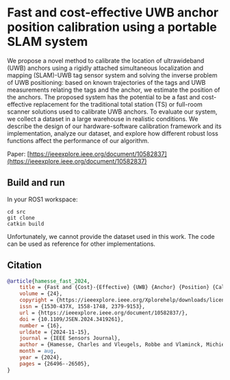 # Fast and cost-effective UWB anchor position calibration using a portable SLAM system 

We propose a novel method to calibrate the location of ultrawideband (UWB) anchors using a rigidly attached simultaneous localization and mapping (SLAM)-UWB tag sensor system and solving the inverse problem of UWB positioning: based on known trajectories of the tags and UWB measurements relating the tags and the anchor, we estimate the position of the anchors. The proposed system has the potential to be a fast and cost-effective replacement for the traditional total station (TS) or full-room scanner solutions used to calibrate UWB anchors. To evaluate our system, we collect a dataset in a large warehouse in realistic conditions. We describe the design of our hardware-software calibration framework and its implementation, analyze our dataset, and explore how different robust loss functions affect the performance of our algorithm. 

Paper: [https://ieeexplore.ieee.org/document/10582837](https://ieeexplore.ieee.org/document/10582837)

## Build and run

In your ROS1 workspace:
```
cd src
git clone 
catkin build
```

Unfortunately, we cannot provide the dataset used in this work. The code can be used as reference for other implementations.



## Citation

```bibtex
@article{hamesse_fast_2024,
	title = {Fast and {Cost}-{Effective} {UWB} {Anchor} {Position} {Calibration} {Using} a {Portable} {SLAM} {System}},
	volume = {24},
	copyright = {https://ieeexplore.ieee.org/Xplorehelp/downloads/license-information/IEEE.html},
	issn = {1530-437X, 1558-1748, 2379-9153},
	url = {https://ieeexplore.ieee.org/document/10582837/},
	doi = {10.1109/JSEN.2024.3419261},
	number = {16},
	urldate = {2024-11-15},
	journal = {IEEE Sensors Journal},
	author = {Hamesse, Charles and Vleugels, Robbe and Vlaminck, Michiel and Luong, Hiep and Haelterman, Rob},
	month = aug,
	year = {2024},
	pages = {26496--26505},
}

```